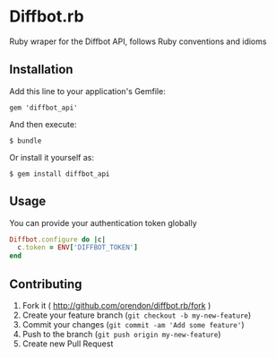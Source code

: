 # Diffbot.rb

Ruby wraper for the Diffbot API, follows Ruby conventions and idioms

## Installation

Add this line to your application's Gemfile:

    gem 'diffbot_api'

And then execute:

    $ bundle

Or install it yourself as:

    $ gem install diffbot_api

## Usage

You can provide your authentication token globally

```ruby
Diffbot.configure do |c|
  c.token = ENV['DIFFBOT_TOKEN']
end
```

## Contributing

1. Fork it ( http://github.com/orendon/diffbot.rb/fork )
2. Create your feature branch (`git checkout -b my-new-feature`)
3. Commit your changes (`git commit -am 'Add some feature'`)
4. Push to the branch (`git push origin my-new-feature`)
5. Create new Pull Request
